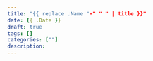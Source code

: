 ```yaml
---
title: "{{ replace .Name "-" " " | title }}"
date: {{ .Date }}
draft: true
tags: []
categories: [""]
description: 
---
```


